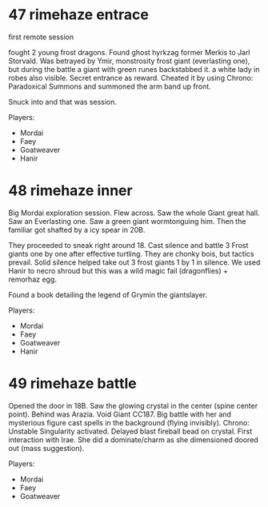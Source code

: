 
# 47 rimehaze entrace
first remote session

fought 2 young frost dragons.
Found ghost hyrkzag former Merkis to Jarl Storvald. Was betrayed by Ymir, monstrosity frost giant (everlasting one), but during the battle a giant with green runes backstabbed it. a white lady in robes also visible. Secret entrance as reward. Cheated it by using Chrono: Paradoxical Summons and summoned the arm band up front.

Snuck into and that was session.

Players:
- Mordai
- Faey
- Goatweaver
- Hanir

# 48 rimehaze inner
Big Mordai exploration session. Flew across. Saw the whole Giant great hall. Saw an Everlasting one. Saw a green giant wormtonguing him.
Then the familiar got shafted by a icy spear in 20B.

They proceeded to sneak right around 18. Cast silence and battle 3 Frost giants one by one after effective turtling. They are chonky bois, but tactics prevail.
Solid silence helped take out 3 frost giants 1 by 1 in silence. We used Hanir to necro shroud but this was a wild magic fail (dragonflies) + remorhaz egg.

Found a book detailing the legend of Grymin the giantslayer.

Players:
- Mordai
- Faey
- Goatweaver
- Hanir

# 49 rimehaze battle
Opened the door in 18B. Saw the glowing crystal in the center (spine center point). Behind was Arazia. Void Giant CC187.
Big battle with her and mysterious figure cast spells in the background (flying invisibly). Chrono: Unstable Singularity activated. Delayed blast fireball bead on crystal.
First interaction with Irae. She did a dominate/charm as she dimensioned doored out (mass suggestion).

Players:
- Mordai
- Faey
- Goatweaver